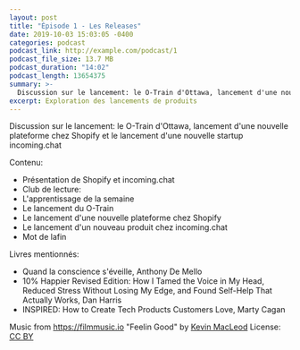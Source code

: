 ```yaml
---
layout: post
title: "Épisode 1 - Les Releases"
date: 2019-10-03 15:03:05 -0400
categories: podcast
podcast_link: http://example.com/podcast/1
podcast_file_size: 13.7 MB
podcast_duration: "14:02"
podcast_length: 13654375
summary: >-
  Discussion sur le lancement: le O-Train d'Ottawa, lancement d'une nouvelle plateforme chez Shopify et le lancement d'une nouvelle startup incoming.chat
excerpt: Exploration des lancements de produits
---
```


Discussion sur le lancement: le O-Train d'Ottawa, lancement d'une nouvelle plateforme chez Shopify et le lancement d'une nouvelle startup incoming.chat

Contenu:
  - Présentation de Shopify et incoming.chat
  - Club de lecture: 
  - L'apprentissage de la semaine
  - Le lancement du O-Train
  - Le lancement d'une nouvelle plateforme chez Shopify
  - Le lancement d'un nouveau produit chez incoming.chat
  - Mot de lafin
  
Livres mentionnés:
  - Quand la conscience s'éveille, Anthony De Mello
  - 10% Happier Revised Edition: How I Tamed the Voice in My Head, Reduced Stress Without Losing My Edge, and Found Self-Help That Actually Works, Dan Harris
  - INSPIRED: How to Create Tech Products Customers Love, Marty Cagan

Music from https://filmmusic.io
"Feelin Good" by [Kevin MacLeod](https://incompetech.com)
License: [CC BY](http://creativecommons.org/licenses/by/4.0/)
